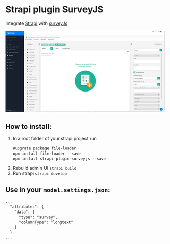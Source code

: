 # Strapi plugin SurveyJS

Integrate [Strapi](https://strapi.io/) with [surveyJs](https://surveyjs.io/)


![Screenshots](./res/homepage.png)


How to install:
--------
1. In a root folder of your strapi project run 
   ```
   #upgrate package file-loader
   npm install file-loader --save
   npm install strapi-plugin-surveyjs --save
   ```
2. Rebuild admin UI `strapi build`
3. Run strapi `strapi develop`

Use in your `model.settings.json`:
--------

```
...
  "attributes": {
    "data": {
      "type": "survey",
      "columnType": "longtext"
    }
  }
...
```

